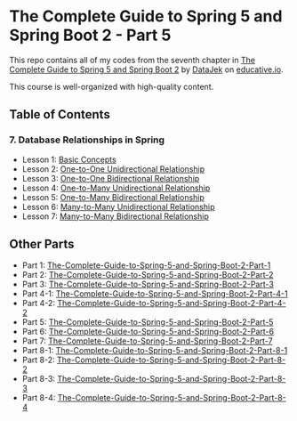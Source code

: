 # The Complete Guide to Spring 5 and Spring Boot 2 - Part 5

This repo contains all of my codes from the seventh chapter in [The Complete Guide to Spring 5 and Spring Boot 2](https://www.educative.io/courses/guide-spring-5-spring-boot-2) by [DataJek](https://www.educative.io/profile/view/5352985413550080) on [educative.io](https://www.educative.io/).

This course is well-organized with high-quality content.

## Table of Contents

### 7. Database Relationships in Spring

- Lesson 1: [Basic Concepts](https://github.com/ginny100/The-Complete-Guide-to-Spring-5-and-Spring-Boot-2-Part-5/blob/master/lesson1.md)
- Lesson 2: [One-to-One Unidirectional Relationship](https://github.com/ginny100/The-Complete-Guide-to-Spring-5-and-Spring-Boot-2-Part-5/blob/master/lesson2.md)
- Lesson 3: [One-to-One Bidirectional Relationship](https://github.com/ginny100/The-Complete-Guide-to-Spring-5-and-Spring-Boot-2-Part-5/blob/master/lesson3.md)
- Lesson 4: [One-to-Many Unidirectional Relationship](https://github.com/ginny100/The-Complete-Guide-to-Spring-5-and-Spring-Boot-2-Part-5/blob/master/lesson4.md)
- Lesson 5: [One-to-Many Bidirectional Relationship](https://github.com/ginny100/The-Complete-Guide-to-Spring-5-and-Spring-Boot-2-Part-5/blob/master/lesson5.md)
- Lesson 6: [Many-to-Many Unidirectional Relationship](https://github.com/ginny100/The-Complete-Guide-to-Spring-5-and-Spring-Boot-2-Part-5/blob/master/lesson6.md)
- Lesson 7: [Many-to-Many Bidirectional Relationship](https://github.com/ginny100/The-Complete-Guide-to-Spring-5-and-Spring-Boot-2-Part-5/blob/master/lesson7.md)

## Other Parts

- Part 1: [The-Complete-Guide-to-Spring-5-and-Spring-Boot-2-Part-1](https://github.com/ginny100/The-Complete-Guide-to-Spring-5-and-Spring-Boot-2-Part-1)
- Part 2: [The-Complete-Guide-to-Spring-5-and-Spring-Boot-2-Part-2](https://github.com/ginny100/The-Complete-Guide-to-Spring-5-and-Spring-Boot-2-Part-2)
- Part 3: [The-Complete-Guide-to-Spring-5-and-Spring-Boot-2-Part-3](https://github.com/ginny100/The-Complete-Guide-to-Spring-5-and-Spring-Boot-2-Part-3)
- Part 4-1: [The-Complete-Guide-to-Spring-5-and-Spring-Boot-2-Part-4-1](https://github.com/ginny100/The-Complete-Guide-to-Spring-5-and-Spring-Boot-2-Part-4-1)
- Part 4-2: [The-Complete-Guide-to-Spring-5-and-Spring-Boot-2-Part-4-2](https://github.com/ginny100/The-Complete-Guide-to-Spring-5-and-Spring-Boot-2-Part-4-2)
- Part 5: [The-Complete-Guide-to-Spring-5-and-Spring-Boot-2-Part-5](https://github.com/ginny100/The-Complete-Guide-to-Spring-5-and-Spring-Boot-2-Part-5)
- Part 6: [The-Complete-Guide-to-Spring-5-and-Spring-Boot-2-Part-6](https://github.com/ginny100/The-Complete-Guide-to-Spring-5-and-Spring-Boot-2-Part-6)
- Part 7: [The-Complete-Guide-to-Spring-5-and-Spring-Boot-2-Part-7](https://github.com/ginny100/The-Complete-Guide-to-Spring-5-and-Spring-Boot-2-Part-7)
- Part 8-1: [The-Complete-Guide-to-Spring-5-and-Spring-Boot-2-Part-8-1](https://github.com/ginny100/The-Complete-Guide-to-Spring-5-and-Spring-Boot-2-Part-8-1)
- Part 8-2: [The-Complete-Guide-to-Spring-5-and-Spring-Boot-2-Part-8-2](https://github.com/ginny100/The-Complete-Guide-to-Spring-5-and-Spring-Boot-2-Part-8-2)
- Part 8-3: [The-Complete-Guide-to-Spring-5-and-Spring-Boot-2-Part-8-3](https://github.com/ginny100/The-Complete-Guide-to-Spring-5-and-Spring-Boot-2-Part-8-3)
- Part 8-4: [The-Complete-Guide-to-Spring-5-and-Spring-Boot-2-Part-8-4](https://github.com/ginny100/The-Complete-Guide-to-Spring-5-and-Spring-Boot-2-Part-8-4)